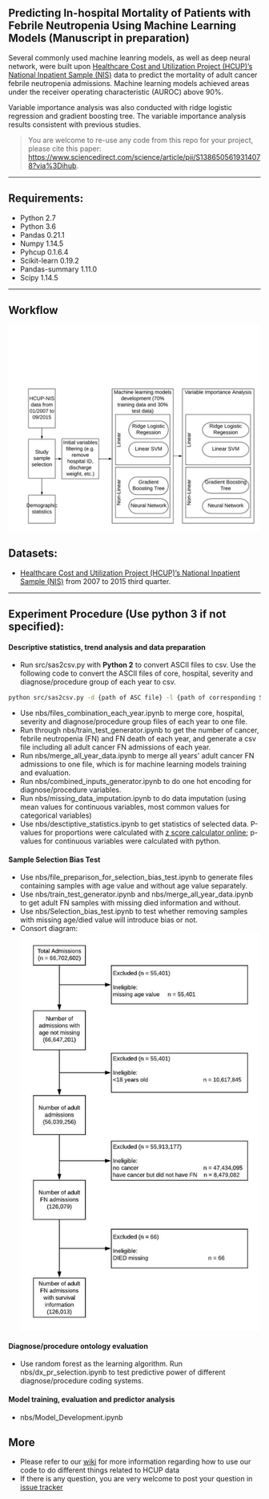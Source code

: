 ## Predicting In-hospital Mortality of Patients with Febrile Neutropenia Using Machine Learning Models (Manuscript in preparation)

Several commonly used machine leanring models, as well as deep neural network, were built upon [Healthcare Cost and Utilization Project (HCUP)’s National Inpatient Sample (NIS)](https://www.hcup-us.ahrq.gov/db/nation/nis/nisdbdocumentation.jsp) data to predict the mortality of adult cancer febrile neutropenia admissions. Machine learning models achieved areas under the receiver operating characteristic (AUROC) above 90%.

Variable importance analysis was also conducted with ridge logistic regression and gradient boosting tree. The variable importance analysis results consistent with previous studies.

> You are welcome to re-use any code from this repo for your project, please cite this paper: https://www.sciencedirect.com/science/article/pii/S1386505619314078?via%3Dihub.

---

## Requirements:

- Python 2.7
- Python 3.6
- Pandas 0.21.1
- Numpy 1.14.5
- Pyhcup 0.1.6.4
- Scikit-learn 0.19.2
- Pandas-summary 1.11.0
- Scipy 1.14.5

---

## Workflow

![alt text](https://github.com/XinsongDu/FN_Mortality/blob/master/fig/workflow.png)

## Datasets:

- [Healthcare Cost and Utilization Project (HCUP)’s National Inpatient Sample (NIS)](https://www.hcup-us.ahrq.gov/db/nation/nis/nisdbdocumentation.jsp) from 2007 to 2015 third quarter.

---

## Experiment Procedure (Use python 3 if not specified):

#### Descriptive statistics, trend analysis and data preparation

- Run src/sas2csv.py with **Python 2** to convert ASCII files to csv. Use the following code to convert the ASCII files of core, hospital, severity and diagnose/procedure group of each year to csv.
```bash
python src/sas2csv.py -d {path of ASC file} -l {path of corresponding SAS load file} -o {path of the directory of output csv file} -y {year of data}
```
- Use nbs/files_combination_each_year.ipynb to merge core, hospital, severity and diagnose/procedure group files of each year to one file.
- Run through nbs/train_test_generator.ipynb to get the number of cancer, febrile neutropenia (FN) and FN death of each year, and generate a csv file including all adult cancer FN admissions of each year.
- Run nbs/merge_all_year_data.ipynb to merge all years' adult cancer FN admissions to one file, which is for machine learning models training and evaluation.
- Run nbs/combined_inputs_generator.ipynb to do one hot encoding for diagnose/procedure variables.
- Run nbs/missing_data_imputation.ipynb to do data imputation (using mean values for continuous variables, most common values for categorical variables)
- Use nbs/desctiptive_statistics.ipynb to get statistics of selected data. P-values for proportions were calculated with [z score calculator online](https://www.socscistatistics.com/tests/ztest/Default2.aspx); p-values for continuous variables were calculated with python.

#### Sample Selection Bias Test

- Use nbs/file_preparison_for_selection_bias_test.ipynb to generate files containing samples with age value and without age value separately.
- Use nbs/train_test_generator.ipynb and nbs/merge_all_year_data.ipynb to get adult FN samples with missing died information and without.
- Use nbs/Selection_bias_test.ipynb to test whether removing samples with missing age/died value will introduce bias or not.
- Consort diagram:
![alt text](https://github.com/XinsongDu/FN_Mortality/blob/master/fig/consort_diagram.jpeg)

#### Diagnose/procedure ontology evaluation

- Use random forest as the learning algorithm. Run nbs/dx_pr_selection.ipynb to test predictive power of different diagnose/procedure coding systems.

#### Model training, evaluation and predictor analysis

- nbs/Model_Development.ipynb

## More

- Please refer to our [wiki](https://github.com/XinsongDu/FN_Mortality/wiki) for more information regarding how to use our code to do different things related to HCUP data
- If there is any question, you are very welcome to post your question in [issue tracker](https://github.com/XinsongDu/FN_Mortality/issues)
